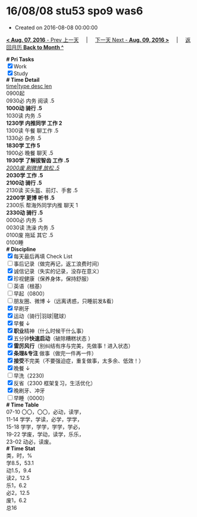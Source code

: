 # 16/08/08 stu53 spo9 was6

- Created on 2016-08-08 00:00:00

[**< Aug. 07, 2016** - Prev 上一天](_archived/lifelogs/2016/08/d07.md) &nbsp; &nbsp; | &nbsp; &nbsp; [下一天 Next - **Aug. 09, 2016 >**](_archived/lifelogs/2016/08/d09.md) &nbsp; &nbsp; |  &nbsp; &nbsp; [返回月历 **Back to Month ^**](_archived/lifelogs/2016/08/index.md)
<br/><div><b># Pri Tasks</b></div><div><input checked="true" type="checkbox"/>Work</div><div><input checked="true" type="checkbox"/>Study</div><div><b># Time Detail</b></div><div><u>time|type desc len</u></div><div>0900起</div><div>0930必 内务 阅读 .5</div><div><b>1000动 骑行 .5</b></div><div>1030读 内务 .5</div><div><b>1230学 内推同学 工作 2</b></div><div>1300读 午餐 聊工作 .5</div><div>1330必 杂务 .5</div><div><b>1830学 工作 5</b></div><div>1900必 晚餐 聊天 .5</div><div><b>1930学 了解拔智齿 工作 .5</b></div><div><u><i>2000废 刷微博 放松 .5</i></u></div><div><b>2030学 工作 .5</b></div><div><b>2100动 骑行 .5</b></div><div>2130读 买头盔、前灯、手套 .5</div><div><b>2200学 更博 听书 .5</b></div><div>2300乐 帮海外同学内推 聊天 1</div><div><b>2330动 骑行 .5</b></div><div>0000必 内务 .5</div><div>0030读 洗澡 内务 .5</div><div>0100废 拖延 其它 .5</div><div>0100睡</div><div><b># Discipline</b></div><div><input checked="true" type="checkbox"/>每天最后再填 Check List</div><div><input type="checkbox"/>事后记录（做完再记，返工浪费时间）</div><div><input checked="true" type="checkbox"/>诚信记录（失实的记录，没存在意义）</div><div><input checked="true" type="checkbox"/>珍视健康（保养身体，保持舒服）</div><div><input type="checkbox"/>英语（根基）</div><div><input type="checkbox"/>早起（0800）</div><div><input type="checkbox"/>朋友圈、微博 ↓（远离诱惑，只睡前发&amp;看）</div><div><input checked="true" type="checkbox"/>早刷牙</div><div><input checked="true" type="checkbox"/>运动（骑行|羽球|毽球）</div><div><input checked="true" type="checkbox"/>早餐 ↓</div><div><input checked="true" type="checkbox"/><b>职业</b>精神（什么时候干什么事）</div><div><input checked="true" type="checkbox"/>五分钟<b>快速启动</b>（破除糟糕状态 ）</div><div><input checked="true" type="checkbox"/><b>雷厉风行</b>（别纠结有序与完美，先做事！进入状态）</div><div><input checked="true" type="checkbox"/><b>条理&amp;专注</b> 做事（做完一件再一件）</div><div><input checked="true" type="checkbox"/><b>接受</b>不完美（不要强迫症，重复做事，太多余、低效！）</div><div><input checked="true" type="checkbox"/>晚餐 ↓</div><div><input type="checkbox"/>早洗（2230)</div><div><input checked="true" type="checkbox"/>反省（2300 框架复习，生活优化）</div><div><input checked="true" type="checkbox"/>晚刷牙、冲牙</div><div><input type="checkbox"/>早睡（0000）</div><div><b># Time Table</b></div><div>07-10 〇〇，〇〇，必动，读学，</div><div>11-14 学学，学读，必学，学学，</div><div>15-18 学学，学学，学学，学必，</div><div>19-22 学废，学动，读学，乐乐，</div><div>23-02 动必，读废。</div><div><b># Time Stat</b></div><div>类，时，%</div><div>学8.5，53.1</div><div>动1.5，9.4</div><div>读2，12.5</div><div>乐1，6.2</div><div>必2，12.5</div><div>废1，6.2</div><div>总16</div>
